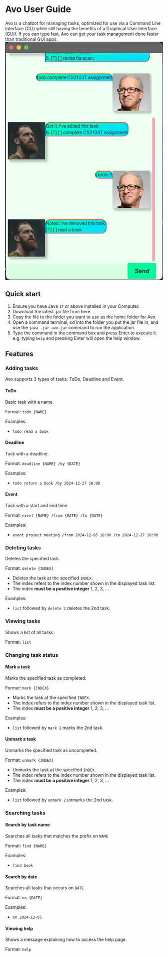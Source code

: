 # Avo User Guide

Avo is a chatbot for managing tasks, optimized for use via a Command Line Interface (CLI) while still having the benefits of a Graphical User Interface (GUI). If you can type fast, Avo can get your task management done faster than traditional GUI apps.
![ui image](Ui.png)

## Quick start
1.  Ensure you have Java `17` or above installed in your Computer.
2. Download the latest .jar file from here.
3. Copy the file to the folder you want to use as the home folder for Avo.
4. Open a command terminal, cd into the folder you put the jar file in, and use the `java -jar avo.jar` command to run the application.
5. Type the command in the command box and press Enter to execute it. e.g. typing `help` and pressing Enter will open the help window.

## Features
### Adding tasks
Avo supports 3 types of tasks: ToDo, Deadline and Event. 
#### ToDo
Basic task with a name.  

Format: `todo {NAME}`  

Examples:
- `todo read a book`

#### Deadline
Task with a deadline.  

Format: `deadline {NAME} /by {DATE}`

Examples:
- `todo return a book /by 2024-12-27 18:00`

#### Event
Task with a start and end time.  

Format: `event {NAME} /from {DATE} /to {DATE}`

Examples:
- `event project meeting /from 2024-12-05 18:00 /to 2024-12-27 18:00`

### Deleting tasks
Deletes the specified task.

Format: `delete {INDEX}`
- Deletes the task at the specified `INDEX`. 
- The index refers to the index number shown in the displayed task list.
- The index **must be a positive integer** 1, 2, 3, ...  

Examples:  
- `list` followed by `delete 2` deletes the 2nd task.

### Viewing tasks
Shows a list of all tasks.  

Format: `list`
### Changing task status
#### Mark a task
Marks the specified task as completed.  

Format: `mark {INDEX}`

- Marks the task at the specified `INDEX`.
- The index refers to the index number shown in the displayed task list.
- The index **must be a positive integer** 1, 2, 3, ...

Examples:
- `list` followed by `mark 2` marks the 2nd task.

#### Unmark a task
Unmarks the specified task as uncompleted.

Format: `unmark {INDEX}`

- Unmarks the task at the specified `INDEX`.
- The index refers to the index number shown in the displayed task list.
- The index **must be a positive integer** 1, 2, 3, ...

Examples:
- `list` followed by `unmark 2` unmarks the 2nd task.

### Searching tasks
#### Search by task name
Searches all tasks that matches the prefix on `NAME`

Format: `find {NAME}`

Examples:
- `find book`

#### Search by date
Searches all tasks that occurs on `DATE`  

Format: `on {DATE}`  

Examples:
- `on 2024-12-05`
#### Viewing help
Shows a message explaining how to access the help page.  

Format: `help`

